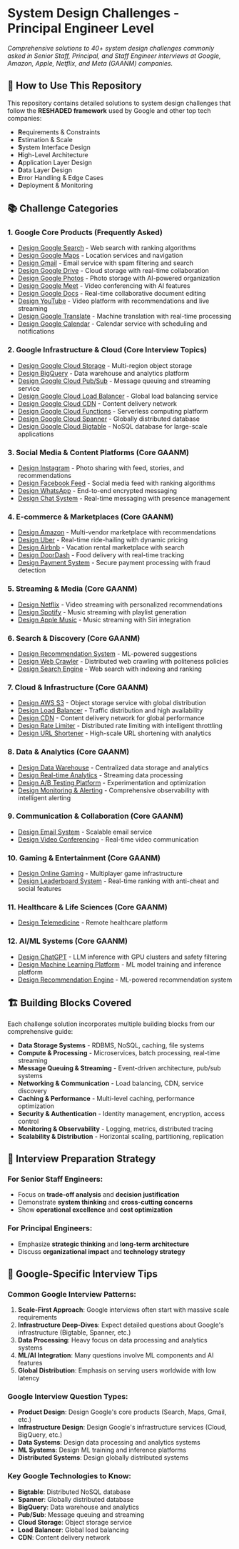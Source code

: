 # System Design Challenges - Principal Engineer Level

*Comprehensive solutions to 40+ system design challenges commonly asked in Senior Staff, Principal, and Staff Engineer interviews at Google, Amazon, Apple, Netflix, and Meta (GAANM) companies.*

## 🎯 **How to Use This Repository**

This repository contains detailed solutions to system design challenges that follow the **RESHADED framework** used by Google and other top tech companies:

- **R**equirements & Constraints
- **E**stimation & Scale
- **S**ystem Interface Design
- **H**igh-Level Architecture
- **A**pplication Layer Design
- **D**ata Layer Design
- **E**rror Handling & Edge Cases
- **D**eployment & Monitoring

## 📚 **Challenge Categories**

### **1. Google Core Products (Frequently Asked)**
- [Design Google Search](google-search-design.md) - Web search with ranking algorithms
- [Design Google Maps](google-maps-design.md) - Location services and navigation
- [Design Gmail](gmail-design.md) - Email service with spam filtering and search
- [Design Google Drive](google-drive-design.md) - Cloud storage with real-time collaboration
- [Design Google Photos](google-photos-design.md) - Photo storage with AI-powered organization
- [Design Google Meet](google-meet-design.md) - Video conferencing with AI features
- [Design Google Docs](google-docs-design.md) - Real-time collaborative document editing
- [Design YouTube](youtube-design.md) - Video platform with recommendations and live streaming
- [Design Google Translate](google-translate-design.md) - Machine translation with real-time processing
- [Design Google Calendar](google-calendar-design.md) - Calendar service with scheduling and notifications

### **2. Google Infrastructure & Cloud (Core Interview Topics)**
- [Design Google Cloud Storage](gcs-design.md) - Multi-region object storage
- [Design BigQuery](bigquery-design.md) - Data warehouse and analytics platform
- [Design Google Cloud Pub/Sub](pubsub-design.md) - Message queuing and streaming service
- [Design Google Cloud Load Balancer](gcp-load-balancer-design.md) - Global load balancing service
- [Design Google Cloud CDN](gcp-cdn-design.md) - Content delivery network
- [Design Google Cloud Functions](cloud-functions-design.md) - Serverless computing platform
- [Design Google Cloud Spanner](spanner-design.md) - Globally distributed database
- [Design Google Cloud Bigtable](bigtable-design.md) - NoSQL database for large-scale applications

### **3. Social Media & Content Platforms (Core GAANM)**
- [Design Instagram](instagram-design.md) - Photo sharing with feed, stories, and recommendations
- [Design Facebook Feed](facebook-feed-design.md) - Social media feed with ranking algorithms
- [Design WhatsApp](whatsapp-design.md) - End-to-end encrypted messaging
- [Design Chat System](chat-system-design.md) - Real-time messaging with presence management

### **4. E-commerce & Marketplaces (Core GAANM)**
- [Design Amazon](amazon-design.md) - Multi-vendor marketplace with recommendations
- [Design Uber](uber-design.md) - Real-time ride-hailing with dynamic pricing
- [Design Airbnb](airbnb-design.md) - Vacation rental marketplace with search
- [Design DoorDash](doordash-design.md) - Food delivery with real-time tracking
- [Design Payment System](payment-system-design.md) - Secure payment processing with fraud detection

### **5. Streaming & Media (Core GAANM)**
- [Design Netflix](netflix-design.md) - Video streaming with personalized recommendations
- [Design Spotify](spotify-design.md) - Music streaming with playlist generation
- [Design Apple Music](apple-music-design.md) - Music streaming with Siri integration

### **6. Search & Discovery (Core GAANM)**
- [Design Recommendation System](recommendation-system-design.md) - ML-powered suggestions
- [Design Web Crawler](web-crawler-design.md) - Distributed web crawling with politeness policies
- [Design Search Engine](search-engine-design.md) - Web search with indexing and ranking

### **7. Cloud & Infrastructure (Core GAANM)**
- [Design AWS S3](aws-s3-design.md) - Object storage service with global distribution
- [Design Load Balancer](load-balancer-design.md) - Traffic distribution and high availability
- [Design CDN](cdn-design.md) - Content delivery network for global performance
- [Design Rate Limiter](rate-limiter-design.md) - Distributed rate limiting with intelligent throttling
- [Design URL Shortener](url-shortener-design.md) - High-scale URL shortening with analytics

### **8. Data & Analytics (Core GAANM)**
- [Design Data Warehouse](data-warehouse-design.md) - Centralized data storage and analytics
- [Design Real-time Analytics](realtime-analytics-design.md) - Streaming data processing
- [Design A/B Testing Platform](ab-testing-design.md) - Experimentation and optimization
- [Design Monitoring & Alerting](monitoring-alerting-design.md) - Comprehensive observability with intelligent alerting

### **9. Communication & Collaboration (Core GAANM)**
- [Design Email System](email-system-design.md) - Scalable email service
- [Design Video Conferencing](video-conferencing-design.md) - Real-time video communication

### **10. Gaming & Entertainment (Core GAANM)**
- [Design Online Gaming](online-gaming-design.md) - Multiplayer game infrastructure
- [Design Leaderboard System](leaderboard-design.md) - Real-time ranking with anti-cheat and social features

### **11. Healthcare & Life Sciences (Core GAANM)**
- [Design Telemedicine](telemedicine-design.md) - Remote healthcare platform

### **12. AI/ML Systems (Core GAANM)**
- [Design ChatGPT](chatgpt-design.md) - LLM inference with GPU clusters and safety filtering
- [Design Machine Learning Platform](ml-platform-design.md) - ML model training and inference platform
- [Design Recommendation Engine](recommendation-engine-design.md) - ML-powered recommendation system

## 🏗️ **Building Blocks Covered**

Each challenge solution incorporates multiple building blocks from our comprehensive guide:

- **Data Storage Systems** - RDBMS, NoSQL, caching, file systems
- **Compute & Processing** - Microservices, batch processing, real-time streaming
- **Message Queuing & Streaming** - Event-driven architecture, pub/sub systems
- **Networking & Communication** - Load balancing, CDN, service discovery
- **Caching & Performance** - Multi-level caching, performance optimization
- **Security & Authentication** - Identity management, encryption, access control
- **Monitoring & Observability** - Logging, metrics, distributed tracing
- **Scalability & Distribution** - Horizontal scaling, partitioning, replication

## 🎯 **Interview Preparation Strategy**

### **For Senior Staff Engineers:**
- Focus on **trade-off analysis** and **decision justification**
- Demonstrate **system thinking** and **cross-cutting concerns**
- Show **operational excellence** and **cost optimization**

### **For Principal Engineers:**
- Emphasize **strategic thinking** and **long-term architecture**
- Discuss **organizational impact** and **technology strategy**

## 🚀 **Google-Specific Interview Tips**

### **Common Google Interview Patterns:**
1. **Scale-First Approach**: Google interviews often start with massive scale requirements
2. **Infrastructure Deep-Dives**: Expect detailed questions about Google's infrastructure (Bigtable, Spanner, etc.)
3. **Data Processing**: Heavy focus on data processing and analytics systems
4. **ML/AI Integration**: Many questions involve ML components and AI features
5. **Global Distribution**: Emphasis on serving users worldwide with low latency

### **Google Interview Question Types:**
- **Product Design**: Design Google's core products (Search, Maps, Gmail, etc.)
- **Infrastructure Design**: Design Google's infrastructure services (Cloud, BigQuery, etc.)
- **Data Systems**: Design data processing and analytics systems
- **ML Systems**: Design ML training and inference platforms
- **Distributed Systems**: Design globally distributed systems

### **Key Google Technologies to Know:**
- **Bigtable**: Distributed NoSQL database
- **Spanner**: Globally distributed database
- **BigQuery**: Data warehouse and analytics
- **Pub/Sub**: Message queuing and streaming
- **Cloud Storage**: Object storage service
- **Load Balancer**: Global load balancing
- **CDN**: Content delivery network
